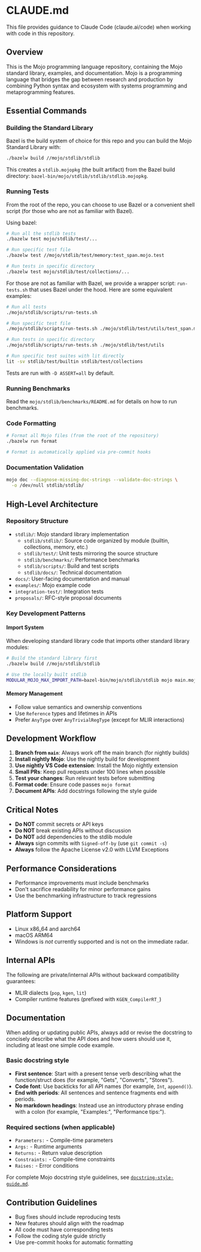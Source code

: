# CLAUDE.md

This file provides guidance to Claude Code (claude.ai/code) when working with
code in this repository.

## Overview

This is the Mojo programming language repository, containing the Mojo standard
library, examples, and documentation. Mojo is a programming language that
bridges the gap between research and production by combining Python syntax and
ecosystem with systems programming and metaprogramming features.

## Essential Commands

### Building the Standard Library

Bazel is the build system of choice for this repo and you can build
the Mojo Standard Library with:

```bash
./bazelw build //mojo/stdlib/stdlib
```

This creates a `stdlib.mojopkg` (the built artifact) from the Bazel build
directory: `bazel-bin/mojo/stdlib/stdlib/stdlib.mojopkg`.

### Running Tests

From the root of the repo, you can choose to use Bazel or a convenient
shell script (for those who are not as familiar with Bazel).

Using bazel:

```bash
# Run all the stdlib tests
./bazelw test mojo/stdlib/test/...

# Run specific test file
./bazelw test //mojo/stdlib/test/memory:test_span.mojo.test

# Run tests in specific directory
./bazelw test mojo/stdlib/test/collections/...
```

For those are not as familiar with Bazel, we provide a wrapper
script: `run-tests.sh` that uses Bazel under the hood. Here
are some equivalent examples:

```bash
# Run all tests
./mojo/stdlib/scripts/run-tests.sh

# Run specific test file
./mojo/stdlib/scripts/run-tests.sh ./mojo/stdlib/test/utils/test_span.mojo

# Run tests in specific directory
./mojo/stdlib/scripts/run-tests.sh ./mojo/stdlib/test/utils

# Run specific test suites with lit directly
lit -sv stdlib/test/builtin stdlib/test/collections
```

Tests are run with `-D ASSERT=all` by default.

### Running Benchmarks

Read the `mojo/stdlib/benchmarks/README.md` for details on how to run benchmarks.

### Code Formatting

```bash
# Format all Mojo files (from the root of the repository)
./bazelw run format

# Format is automatically applied via pre-commit hooks
```

### Documentation Validation

```bash
mojo doc --diagnose-missing-doc-strings --validate-doc-strings \
  -o /dev/null stdlib/stdlib/
```

## High-Level Architecture

### Repository Structure

- `stdlib/`: Mojo standard library implementation
  - `stdlib/stdlib/`: Source code organized by module (builtin, collections,
    memory, etc.)
  - `stdlib/test/`: Unit tests mirroring the source structure
  - `stdlib/benchmarks/`: Performance benchmarks
  - `stdlib/scripts/`: Build and test scripts
  - `stdlib/docs/`: Technical documentation
- `docs/`: User-facing documentation and manual
- `examples/`: Mojo example code
- `integration-test/`: Integration tests
- `proposals/`: RFC-style proposal documents

### Key Development Patterns

#### Import System

When developing standard library code that imports other standard library
modules:

```bash
# Build the standard library first
./bazelw build //mojo/stdlib/stdlib

# Use the locally built stdlib
MODULAR_MOJO_MAX_IMPORT_PATH=bazel-bin/mojo/stdlib/stdlib mojo main.mojo
```

#### Memory Management

- Follow value semantics and ownership conventions
- Use `Reference` types and lifetimes in APIs
- Prefer `AnyType` over `AnyTrivialRegType` (except for MLIR interactions)

## Development Workflow

1. **Branch from `main`**: Always work off the main branch (for nightly builds)
2. **Install nightly Mojo**: Use the nightly build for development
3. **Use nightly VS Code extension**: Install the Mojo nightly extension
4. **Small PRs**: Keep pull requests under 100 lines when possible
5. **Test your changes**: Run relevant tests before submitting
6. **Format code**: Ensure code passes `mojo format`
7. **Document APIs**: Add docstrings following the style guide

## Critical Notes

- **Do NOT** commit secrets or API keys
- **Do NOT** break existing APIs without discussion
- **Do NOT** add dependencies to the stdlib module
- **Always** sign commits with `Signed-off-by` (use `git commit -s`)
- **Always** follow the Apache License v2.0 with LLVM Exceptions

## Performance Considerations

- Performance improvements must include benchmarks
- Don't sacrifice readability for minor performance gains
- Use the benchmarking infrastructure to track regressions

## Platform Support

- Linux x86_64 and aarch64
- macOS ARM64
- Windows is *not* currently supported and is not on the immediate radar.

## Internal APIs

The following are private/internal APIs without backward compatibility
guarantees:

- MLIR dialects (`pop`, `kgen`, `lit`)
- Compiler runtime features (prefixed with `KGEN_CompilerRT_`)

## Documentation

When adding or updating public APIs, always add or revise the docstring to
concisely describe what the API does and how users should use it, including at
least one simple code example.

### Basic docstring style

- **First sentence**: Start with a present tense verb describing what the
  function/struct does (for example, "Gets", "Converts", "Stores").
- **Code font**: Use backticks for all API names (for example, `Int`, `append()`).
- **End with periods**: All sentences and sentence fragments end with periods.
- **No markdown headings**: Instead use an introductory phrase ending with a
  colon (for example, "Examples:", "Performance tips:").

### Required sections (when applicable)

- `Parameters:` - Compile-time parameters
- `Args:` - Runtime arguments
- `Returns:` - Return value description
- `Constraints:` - Compile-time constraints
- `Raises:` - Error conditions

For complete Mojo docstring style guidelines, see
[`docstring-style-guide.md`](stdlib/docs/docstring-style-guide.md).

## Contribution Guidelines

- Bug fixes should include reproducing tests
- New features should align with the roadmap
- All code must have corresponding tests
- Follow the coding style guide strictly
- Use pre-commit hooks for automatic formatting
